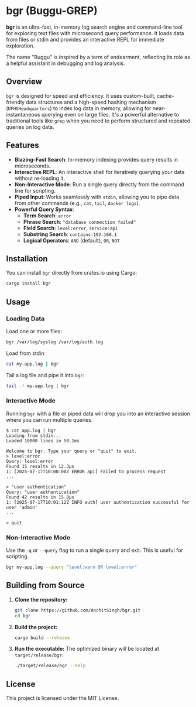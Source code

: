 # bgr (Buggu-GREP)

**bgr** is an ultra-fast, in-memory log search engine and command-line tool for exploring text files with microsecond query performance. It loads data from files or stdin and provides an interactive REPL for immediate exploration.

The name "Buggu" is inspired by a term of endearment, reflecting its role as a helpful assistant in debugging and log analysis.

## Overview

`bgr` is designed for speed and efficiency. It uses custom-built, cache-friendly data structures and a high-speed hashing mechanism (`UFHGHeadquarters`) to index log data in memory, allowing for near-instantaneous querying even on large files. It's a powerful alternative to traditional tools like `grep` when you need to perform structured and repeated queries on log data.

## Features

- **Blazing-Fast Search**: In-memory indexing provides query results in microseconds.
- **Interactive REPL**: An interactive shell for iteratively querying your data without re-loading it.
- **Non-Interactive Mode**: Run a single query directly from the command line for scripting.
- **Piped Input**: Works seamlessly with `stdin`, allowing you to pipe data from other commands (e.g., `cat`, `tail`, `docker logs`).
- **Powerful Query Syntax**:
    - **Term Search**: `error`
    - **Phrase Search**: `"database connection failed"`
    - **Field Search**: `level:error`, `service:api`
    - **Substring Search**: `contains:192.168.1`
    - **Logical Operators**: `AND` (default), `OR`, `NOT`

## Installation

You can install `bgr` directly from crates.io using Cargo:

```sh
cargo install bgr
```

## Usage

### Loading Data

Load one or more files:
```sh
bgr /var/log/syslog /var/log/auth.log
```

Load from stdin:
```sh
cat my-app.log | bgr
```

Tail a log file and pipe it into `bgr`:
```sh
tail -f my-app.log | bgr
```

### Interactive Mode

Running `bgr` with a file or piped data will drop you into an interactive session where you can run multiple queries.

```
$ cat app.log | bgr
Loading from stdin...
Loaded 10000 lines in 50.1ms

Welcome to bgr. Type your query or "quit" to exit.
> level:error
Query: level:error
Found 15 results in 12.3µs
1: [2025-07-17T10:00:00Z ERROR api] Failed to process request
...

> "user authentication"
Query: "user authentication"
Found 42 results in 15.8µs
1: [2025-07-17T10:01:12Z INFO auth] user authentication successful for user 'admin'
...

> quit
```

### Non-Interactive Mode

Use the `-q` or `--query` flag to run a single query and exit. This is useful for scripting.

```sh
bgr my-app.log --query "level:warn OR level:error"
```

## Building from Source

1. **Clone the repository:**
   ```sh
   git clone https://github.com/AnchitSingh/bgr.git
   cd bgr
   ```

2. **Build the project:**
   ```sh
   cargo build --release
   ```

3. **Run the executable:**
   The optimized binary will be located at `target/release/bgr`.
   ```sh
   ./target/release/bgr --help
   ```

## License

This project is licensed under the MIT License.
